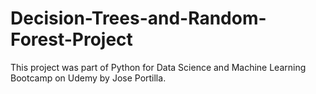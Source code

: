 # Decision-Trees-and-Random-Forest-Project
This project was part of Python for Data Science and Machine Learning Bootcamp on Udemy by Jose Portilla. 
